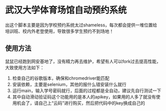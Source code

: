 # 武汉大学体育场馆自动预约系统
出这个脚本主要是因为学校预约系统太过shameless，每次都会提供一堆位置给培训班、校内外老登使用，导致很多学生预约不到场地！
## 使用方法
鼠鼠已经跑到网安基地了，没有精力再去维护，希望有人可以fork过去提高性能，大致使用方法如下：
1. 检查自己的谷歌版本，确保和chromedriver能匹配
2. 安装依赖，主要是selenium，其他的报什么错安装什么就行
3. 运行main，输入学号密码就行，后面的过程都是全自动，建议先自行测试一下
4. 其中自动滑动验证码这个功能用的是本人的apikey，如果用的人多了就没有使用机会了，请自己上“云码”进行购买，然后把代码中的key换成自己的
